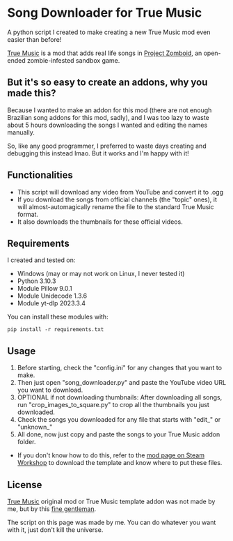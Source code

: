 # Song Downloader for True Music
A python script I created to make creating a new True Music mod even easier than before!

[True Music](https://steamcommunity.com/workshop/filedetails/?id=2613146550) is a mod that adds real life songs in [Project Zomboid](https://store.steampowered.com/app/108600/Project_Zomboid/), an open-ended zombie-infested sandbox game. 

## But it's so easy to create an addons, why you made this?
Because I wanted to make an addon for this mod (there are not enough Brazilian song addons for this mod, sadly), and I was too lazy to waste about 5 hours downloading the songs I wanted and editing the names manually.

So, like any good programmer, I preferred to waste days creating and debugging this instead lmao. But it works and I'm happy with it!

## Functionalities

- This script will download any video from YouTube and convert it to .ogg
- If you download the songs from official channels (the "topic" ones), it will almost-automagically rename the file to the standard True Music format.
- It also downloads the thumbnails for these official videos.

## Requirements
I created and tested on:
- Windows (may or may not work on Linux, I never tested it)
- Python 3.10.3
- Module Pillow 9.0.1
- Module Unidecode 1.3.6
- Module yt-dlp 2023.3.4

You can install these modules with:
```
pip install -r requirements.txt
```

## Usage

1. Before starting, check the "config.ini" for any changes that you want to make.
2. Then just open "song_downloader.py" and paste the YouTube video URL you want to download.
3. OPTIONAL if not downloading thumbnails: After downloading all songs, run "crop_images_to_square.py" to crop all the thumbnails you just downloaded.
4. Check the songs you downloaded for any file that starts with "edit_" or "unknown_"
5. All done, now just copy and paste the songs to your True Music addon folder. 
- If you don't know how to do this, refer to the [mod page on Steam Workshop](https://steamcommunity.com/workshop/filedetails/?id=2613146550) to download the template and know where to put these files.

## License

[True Music](https://steamcommunity.com/workshop/filedetails/?id=2613146550) original mod or True Music template addon was not made by me, but by this [fine gentleman](https://www.patreon.com/_tsar).

The script on this page was made by me. You can do whatever you want with it, just don't kill the universe.
